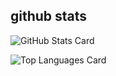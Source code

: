 ## github stats

![GitHub Stats Card](https://github-readme-stats.vercel.app/api?username=besshotaiki)

![Top Languages Card](https://github-readme-stats.vercel.app/api/top-langs/?username=besshotaiki)
